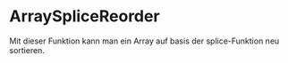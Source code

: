 # ArraySpliceReorder

Mit dieser Funktion kann man ein Array auf basis der splice-Funktion neu sortieren.

